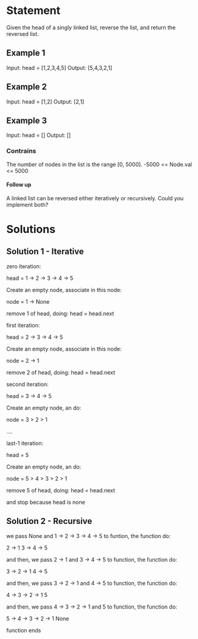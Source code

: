 # Statement
Given the head of a singly linked list, reverse the list, and return the reversed list.

## Example 1
Input: head = [1,2,3,4,5]
Output: [5,4,3,2,1]

## Example 2
Input: head = [1,2]
Output: [2,1]

## Example 3
Input: head = []
Output: []

### Contrains
The number of nodes in the list is the range [0, 5000].
-5000 <= Node.val <= 5000

#### Follow up
A linked list can be reversed either iteratively or recursively. Could you implement both?

# Solutions

## Solution 1 - Iterative

zero iteration:

head = 1 -> 2 -> 3 -> 4 -> 5

Create an empty node, associate in this node:

node = 1 -> None

remove 1 of head, doing: head = head.next

first iteration:

head = 2 -> 3 -> 4 -> 5

Create an empty node, associate in this node:

node = 2 -> 1

remove 2 of head, doing: head = head.next

second iteration:

head = 3 -> 4 -> 5

Create an empty node, an do:

node = 3 > 2 > 1

....

last-1 iteration:

head = 5

Create an empty node, an do:

node = 5 > 4 > 3 > 2 > 1

remove 5 of head, doing: head = head.next

and stop because head is none



## Solution 2 - Recursive

we pass None and 1 -> 2 -> 3 -> 4 -> 5 to funtion, the function do:

2 -> 1
3 -> 4 -> 5

and then, we pass 2 -> 1 and 3 -> 4 -> 5 to function, the function do:

3 -> 2 -> 1
4 -> 5

and then, we pass 3 -> 2 -> 1 and 4 -> 5 to function, the function do:

4 -> 3 -> 2 -> 1
5

and then, we pass 4 -> 3 -> 2 -> 1 and 5 to function, the function do:

5 -> 4 -> 3 -> 2 -> 1
None

function ends

